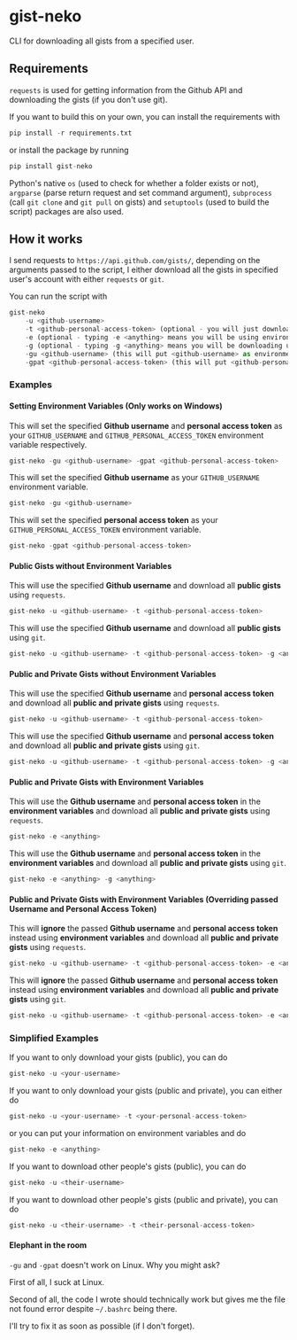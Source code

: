 # gist-neko

CLI for downloading all gists from a specified user.

## Requirements

`requests` is used for getting information from the Github API and downloading the gists (if you don't use git).

If you want to build this on your own, you can install the requirements with

```Python
pip install -r requirements.txt
```

or install the package by running

```Python
pip install gist-neko
```

Python's native `os` (used to check for whether a folder exists or not), `argparse` (parse return request and set command argument), `subprocess` (call `git clone` and `git pull` on gists) and `setuptools` (used to build the script) packages are also used.

## How it works

I send requests to `https://api.github.com/gists/`, depending on the arguments passed to the script, I either download all the gists in specified user's account with either `requests` or `git`.

You can run the script with

```Python
gist-neko
    -u <github-username>
    -t <github-personal-access-token> (optional - you will just download the public gists instead of all gists)
    -e (optional - typing -e <anything> means you will be using environment variables. This overrides -u and -t)
    -g (optional - typing -g <anything> means you will be downloading using git)
    -gu <github-username> (this will put <github-username> as environment variable)
    -gpat <github-personal-access-token> (this will put <github-personal-access-token> as environment variable)
```

### Examples

#### Setting Environment Variables (Only works on Windows)

This will set the specified **Github username** and **personal access token** as your `GITHUB_USERNAME` and `GITHUB_PERSONAL_ACCESS_TOKEN` environment variable respectively.

```Python
gist-neko -gu <github-username> -gpat <github-personal-access-token>
```

This will set the specified **Github username** as your `GITHUB_USERNAME` environment variable.

```Python
gist-neko -gu <github-username>
```

This will set the specified **personal access token** as your `GITHUB_PERSONAL_ACCESS_TOKEN` environment variable.

```Python
gist-neko -gpat <github-personal-access-token>
```

#### Public Gists without Environment Variables

This will use the specified **Github username** and download all **public gists** using `requests`.

```Python
gist-neko -u <github-username> -t <github-personal-access-token>
```

This will use the specified **Github username** and download all **public gists** using `git`.

```Python
gist-neko -u <github-username> -t <github-personal-access-token> -g <anything>
```

#### Public and Private Gists without Environment Variables

This will use the specified **Github username** and **personal access token** and download all **public and private gists** using `requests`.

```Python
gist-neko -u <github-username> -t <github-personal-access-token>
```

This will use the specified **Github username** and **personal access token** and download all **public and private gists** using `git`.

```Python
gist-neko -u <github-username> -t <github-personal-access-token> -g <anything>
```

#### Public and Private Gists with Environment Variables

This will use the **Github username** and **personal access token** in the **environment variables** and download all **public and private gists** using `requests`.

```Python
gist-neko -e <anything>
```

This will use the **Github username** and **personal access token** in the **environment variables** and download all **public and private gists** using `git`.

```Python
gist-neko -e <anything> -g <anything>
```

#### Public and Private Gists with Environment Variables (Overriding passed Username and Personal Access Token)

This will **ignore** the passed **Github username** and **personal access token** instead using **environment variables** and download all **public and private gists** using `requests`.

```Python
gist-neko -u <github-username> -t <github-personal-access-token> -e <anything>
```

This will **ignore** the passed **Github username** and **personal access token** instead using **environment variables** and download all **public and private gists** using `git`.

```Python
gist-neko -u <github-username> -t <github-personal-access-token> -e <anything> -g <anything>
```

### Simplified Examples

If you want to only download your gists (public), you can do

```Python
gist-neko -u <your-username>
```

If you want to only download your gists (public and private), you can either do

```Python
gist-neko -u <your-username> -t <your-personal-access-token>
```

or you can put your information on environment variables and do

```Python
gist-neko -e <anything>
```

If you want to download other people's gists (public), you can do

```Python
gist-neko -u <their-username>
```

If you want to download other people's gists (public and private), you can do

```Python
gist-neko -u <their-username> -t <their-personal-access-token>
```

#### Elephant in the room

`-gu` and `-gpat` doesn't work on Linux. Why you might ask?

First of all, I suck at Linux.

Second of all, the code I wrote should technically work but gives me the file not found error despite `~/.bashrc` being there.

I'll try to fix it as soon as possible (if I don't forget).
